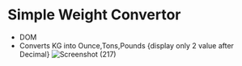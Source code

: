 # Simple Weight Convertor
* DOM 
* Converts KG into Ounce,Tons,Pounds {display only 2 value after Decimal}
![Screenshot (217)](https://user-images.githubusercontent.com/73629899/103439663-ece80000-4c64-11eb-932a-987e5578b12d.png)
